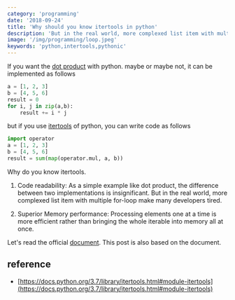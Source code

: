 ```yaml
---
category: 'programming'
date: '2018-09-24'
title: 'Why should you know itertools in python'
description: 'But in the real world, more complexed list item with multiple for-loop make many developers tired.'
image: '/img/programming/loop.jpeg'
keywords: 'python,intertools,pythonic'
---
```


If you want the [dot product](https://www.notion.so/holdonnn/Dive-into-itertools-3387bf57230b4282a091513f34962341) with python. maybe or maybe not, it can be implemented as follows

```python
a = [1, 2, 3]
b = [4, 5, 6]
result = 0
for i, j in zip(a,b):
    result += i * j
```

but if you use [itertools](https://docs.python.org/3.7/library/itertools.html#module-itertools) of python, you can write code as follows

```python
import operator
a = [1, 2, 3]
b = [4, 5, 6]
result = sum(map(operator.mul, a, b))
```

Why do you  know itertools.

1. Code readability: As a simple example like dot product, the difference between two implementations is insignificant. But in the real world, more complexed list item with multiple for-loop make many developers tired.

2. Superior Memory performance: Processing elements one at a time is more efficient rather than bringing the whole iterable into memory all at once.

Let's read the official [document](https://docs.python.org/3.7/library/itertools.html#module-itertools). This post is also based on the document.

## reference

- [https://docs.python.org/3.7/library/itertools.html#module-itertools](https://docs.python.org/3.7/library/itertools.html#module-itertools)